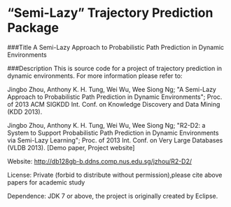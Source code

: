 “Semi-Lazy” Trajectory Prediction Package
===

###Title
A Semi-Lazy Approach to Probabilistic Path Prediction in Dynamic Environments

###Description
This is source code for a project of trajectory prediction in dynamic environments. For more information please refer to: 

 Jingbo Zhou, Anthony K. H. Tung, Wei Wu, Wee Siong Ng; "A Semi-Lazy Approach to Probabilistic Path Prediction in Dynamic Environments"; Proc. of 2013 ACM SIGKDD Int. Conf. on Knowledge Discovery and Data Mining (KDD 2013).

Jingbo Zhou, Anthony K. H. Tung, Wei Wu, Wee Siong Ng; "R2-D2: a System to Support Probabilistic Path Prediction in Dynamic Environments via Semi-Lazy Learning"; Proc. of 2013 Int. Conf. on Very Large Databases (VLDB 2013). [Demo paper, Project website]

Website: http://db128gb-b.ddns.comp.nus.edu.sg/jzhou/R2-D2/

License: Private (forbid to distribute without permission),please cite above papers for academic study

Dependence: JDK 7 or above, the project is originally created by Eclipse.
